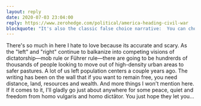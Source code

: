 ```yaml
---
layout: reply
date: 2020-07-03 23:04:00
reply: https://www.zerohedge.com/political/america-heading-civil-war
blockquote: "It's also the classic false choice narrative:  You can choose Marxism and communism, or you can choose fascism.  Communism being the elevation of the weak and the oppression of the strong in the name of arbitrary "equality", and fascism being the elimination of the weak or less fortunate in the name of making more room for the strong.  Both sides rely on totalitarian government to assert dominance, and both sides benefit the elitist establishment.  The great con is that there is no third option, when there is; the non-aggression principle, citizen defense, voluntarism and freedom."
---
```


There's so much in here I hate to love because its accurate and scary. As the "left" and "right" continue to balkanize into competing visions of dictatorship—mob rule or Führer rule—there are going to be hundrerds of thousands of people looking to move out of high-density urban areas to safer pastures. A lot of us left population centers a couple years ago. The writing has been on the wall that if you want to remain free, you need distance, land, resources and wealth. And more things I won't mention here. If it comes to it, I'll gladly go just about anywhere for some peace, quiet and freedom from homo vulgaris and homo dictātor. You just hope they let you...
